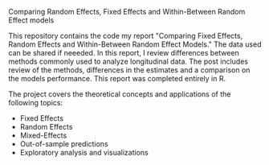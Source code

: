 Comparing Random Effects, Fixed Effects and Within-Between Random Effect models 

This repository contains the code my report "Comparing Fixed Effects, Random Effects and Within-Between Random Effect Models." The data used can be shared if neeeded.  In this report, I review differences between  methods commonly used to analyze longitudinal data. The post includes review of the methods, differences in the estimates and a comparison on the models performance. This report was completed entirely in R.

The project covers the theoretical concepts and applications of the following topics:
- Fixed Effects
- Random Effects
- Mixed-Effects
- Out-of-sample predictions
- Exploratory analysis and visualizations
